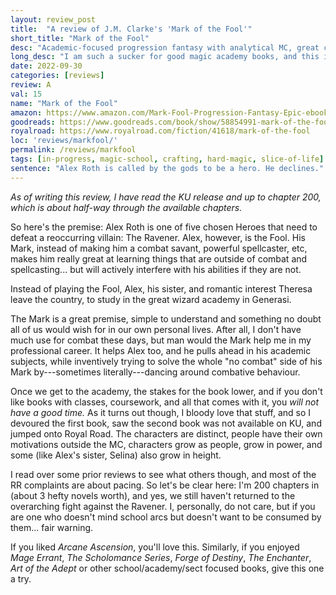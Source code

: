 ```yaml
---
layout: review_post
title:  "A review of J.M. Clarke's 'Mark of the Fool'"
short_title: "Mark of the Fool"
desc: "Academic-focused progression fantasy with analytical MC, great characters and innovative thinking."
long_desc: "I am such a sucker for good magic academy books, and this is one of the greats. So much depth, so much character development, and done so gracefully."
date: 2022-09-30
categories: [reviews]
review: A
val: 15
name: "Mark of the Fool"
amazon: https://www.amazon.com/Mark-Fool-Progression-Fantasy-Epic-ebook/dp/B0B134YJYF
goodreads: https://www.goodreads.com/book/show/58854991-mark-of-the-fool
royalroad: https://www.royalroad.com/fiction/41618/mark-of-the-fool
loc: 'reviews/markfool/'
permalink: /reviews/markfool
tags: [in-progress, magic-school, crafting, hard-magic, slice-of-life]
sentence: "Alex Roth is called by the gods to be a hero. He declines."
---
```


*As of writing this review, I have read the KU release and up to chapter 200, which is about half-way through the available chapters.*

So here's the premise: Alex Roth is one of five chosen Heroes that need to defeat a reoccurring villain: The Ravener. Alex, however, is the Fool. His Mark, instead of making him a combat savant, powerful spellcaster, etc, makes him really great at learning things that are outside of combat and spellcasting... but will actively interfere with his abilities if they are not.

Instead of playing the Fool, Alex, his sister, and romantic interest Theresa leave the country, to study in the great wizard academy in Generasi. 

The Mark is a great premise, simple to understand and something no doubt all of us would wish for in our own personal lives. After all, I don't have much use for combat these days, but man would the Mark help me in my professional career. It helps Alex too, and he pulls ahead in his academic subjects, while inventively trying to solve the whole "no combat" side of his Mark by---sometimes literally---dancing around combative behaviour. 

Once we get to the academy, the stakes for the book lower, and if you don't like books with classes, coursework, and all that comes with it, you *will not have a good time.* As it turns out though, I bloody love that stuff, and so I devoured the first book, saw the second book was not available on KU, and jumped onto Royal Road. The characters are distinct, people have their own motivations outside the MC, characters grow as people, grow in power, and some (like Alex's sister, Selina) also grow in height. 

I read over some prior reviews to see what others though, and most of the RR complaints are about pacing. So let's be clear here: I'm 200 chapters in (about 3 hefty novels worth), and yes, we still haven't returned to the overarching fight against the Ravener. I, personally, do not care, but if you are one who doesn't mind school arcs but doesn't want to be consumed by them... fair warning.

If you liked *Arcane Ascension*, you'll love this. Similarly, if you enjoyed *Mage Errant*, *The Scholomance Series*, *Forge of Destiny*, *The Enchanter*, *Art of the Adept* or other school/academy/sect focused books, give this one a try.